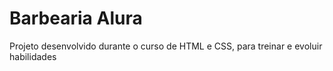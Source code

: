 # Barbearia Alura
 
Projeto desenvolvido durante o curso de HTML e CSS, para treinar e evoluir habilidades

